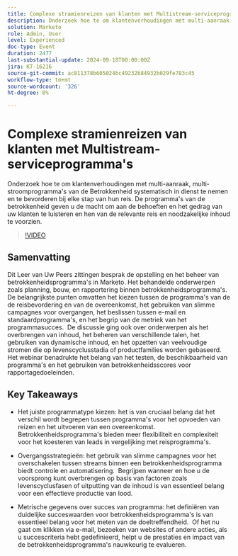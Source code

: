 ```yaml
---
title: Complexe stramienreizen van klanten met Multistream-serviceprogramma's
description: Onderzoek hoe te om klantenverhoudingen met multi-aanraak, multi-stroomprogramma's van de Betrokkenheid systematisch in dienst te nemen en te bevorderen bij elke stap van hun reis. De programma's van de betrokkenheid geven u de macht om aan de behoeften en het gedrag van uw klanten te luisteren en hen van de relevante reis en noodzakelijke inhoud te voorzien.
solution: Marketo
role: Admin, User
level: Experienced
doc-type: Event
duration: 2477
last-substantial-update: 2024-09-18T00:00:00Z
jira: KT-16216
source-git-commit: ac811378b605024bc49232b84932b029fe783c45
workflow-type: tm+mt
source-wordcount: '326'
ht-degree: 0%

---
```



# Complexe stramienreizen van klanten met Multistream-serviceprogramma&#39;s

Onderzoek hoe te om klantenverhoudingen met multi-aanraak, multi-stroomprogramma&#39;s van de Betrokkenheid systematisch in dienst te nemen en te bevorderen bij elke stap van hun reis. De programma&#39;s van de betrokkenheid geven u de macht om aan de behoeften en het gedrag van uw klanten te luisteren en hen van de relevante reis en noodzakelijke inhoud te voorzien.

>[!VIDEO](https://video.tv.adobe.com/v/3434490/?learn=on)

## Samenvatting

Dit Leer van Uw Peers zittingen besprak de opstelling en het beheer van betrokkenheidsprogramma&#39;s in Marketo. Het behandelde onderwerpen zoals planning, bouw, en rapportering binnen betrokkenheidsprogramma&#39;s. De belangrijkste punten omvatten het kiezen tussen de programma&#39;s van de de reisbevordering en van de overeenkomst, het gebruiken van slimme campagnes voor overgangen, het beslissen tussen e-mail en standaardprogramma&#39;s, en het begrip van de metriek van het programmasucces. &#x200B; De discussie ging ook over onderwerpen als het overbrengen van inhoud, het beheren van verschillende talen, het gebruiken van dynamische inhoud, en het opzetten van veelvoudige stromen die op levenscyclusstadia of productfamilies worden gebaseerd. Het webinar benadrukte het belang van het testen, de beschikbaarheid van programma&#39;s en het gebruiken van betrokkenheidsscores voor rapportagedoeleinden. &#x200B;

## Key Takeaways

* Het juiste programmatype kiezen: het is van cruciaal belang dat het verschil wordt begrepen tussen programma&#39;s voor het opvoeden van reizen en het uitvoeren van een overeenkomst. &#x200B; Betrokkenheidsprogramma&#39;s bieden meer flexibiliteit en complexiteit voor het koesteren van leads in vergelijking met reisprogramma&#39;s. &#x200B;

* Overgangsstrategieën: het gebruik van slimme campagnes voor het overschakelen tussen streams binnen een betrokkenheidsprogramma biedt controle en automatisering. &#x200B; Begrijpen wanneer en hoe u de voorsprong kunt overbrengen op basis van factoren zoals levenscyclusfasen of uitputting van de inhoud is van essentieel belang voor een effectieve productie van lood.

* Metrische gegevens over succes van programma: het definiëren van duidelijke succeswaarden voor betrokkenheidsprogramma&#39;s is van essentieel belang voor het meten van de doeltreffendheid. &#x200B; Of het nu gaat om klikken via e-mail, bezoeken van websites of andere acties, als u succescriteria hebt gedefinieerd, helpt u de prestaties en impact van de betrokkenheidsprogramma&#39;s nauwkeurig te evalueren. &#x200B;